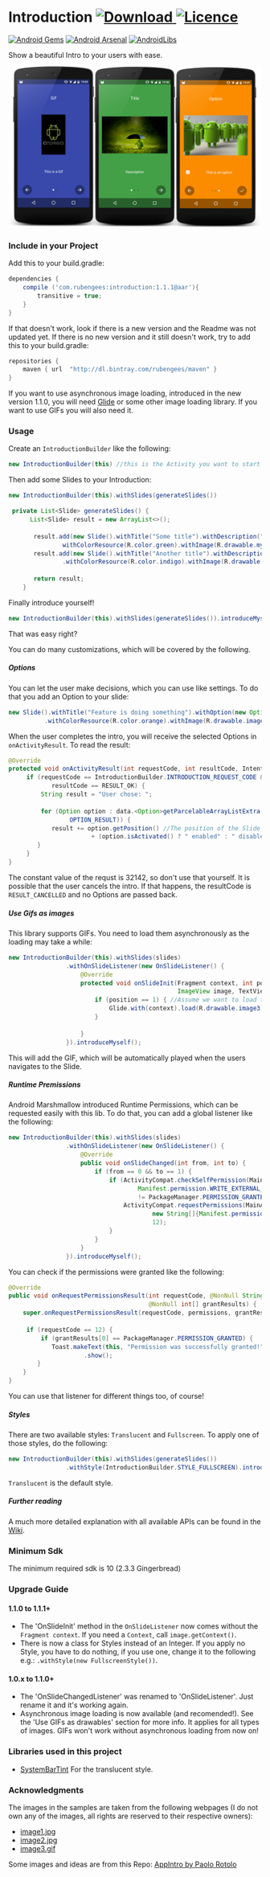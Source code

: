 
# Introduction [ ![Download](https://api.bintray.com/packages/rubengees/maven/Introduction/images/download.svg) ](https://bintray.com/rubengees/maven/Introduction/_latestVersion) [![Licence](https://img.shields.io/badge/Licence-Apache--2.0-brightgreen.svg)](https://www.apache.org/licenses/LICENSE-2.0)
[![Android Gems](http://www.android-gems.com/badge/RubenGees/Introduction.svg?branch=master)](http://www.android-gems.com/lib/RubenGees/Introduction)
[![Android Arsenal](https://img.shields.io/badge/Android%20Arsenal-Introduction-brightgreen.svg?style=flat)](http://android-arsenal.com/details/1/2498)
[![AndroidLibs](https://img.shields.io/badge/AndroidLibs-Introduction-brightgreen.svg?style=flat)](https://android-libs.com/lib/introduction?utm_source=github-badge&utm_medium=github-badge&utm_campaign=github-badge)

Show a beautiful Intro to your users with ease.

![](art/screenshot_gallery.png)

### Include in your Project

Add this to your build.gradle:

```groovy
dependencies {
    compile ('com.rubengees:introduction:1.1.1@aar'){
        transitive = true;
    }
}
```

If that doesn't work, look if there is a new version and the Readme was not updated yet.
If there is no new version and it still doesn't work, try to add this to your build.gradle:

```groovy
repositories {
    maven { url  "http://dl.bintray.com/rubengees/maven" }
}
```

If you want to use asynchronous image loading, introduced in the new version 1.1.0, you will need [Glide](https://github.com/bumptech/glide) or some other image loading library. If you want to use GIFs you will also need it.

### Usage

Create an `IntroductionBuilder` like the following:

```java
new IntroductionBuilder(this) //this is the Activity you want to start from.
```

Then add some Slides to your Introduction:

```java
new IntroductionBuilder(this).withSlides(generateSlides())
```

```java
 private List<Slide> generateSlides() {
      List<Slide> result = new ArrayList<>();

       result.add(new Slide().withTitle("Some title").withDescription("Some description").
               withColorResource(R.color.green).withImage(R.drawable.myImage));
       result.add(new Slide().withTitle("Another title").withDescription("Another description")
               .withColorResource(R.color.indigo).withImage(R.drawable.myImage2));

       return result;
    }
```

Finally introduce yourself!

```java
new IntroductionBuilder(this).withSlides(generateSlides()).introduceMyself();
```

That was easy right?

You can do many customizations, which will be covered by the following.

##### Options

You can let the user make decisions, which you can use like settings.
To do that you add an Option to your slide:

```java
new Slide().withTitle("Feature is doing something").withOption(new Option("Enable the feature"))
          .withColorResource(R.color.orange).withImage(R.drawable.image));
```

When the user completes the intro, you will receive the selected Options in `onActivityResult`. 
To read the result:

```java
@Override
protected void onActivityResult(int requestCode, int resultCode, Intent data) {
     if (requestCode == IntroductionBuilder.INTRODUCTION_REQUEST_CODE &&
            resultCode == RESULT_OK) {
         String result = "User chose: ";

         for (Option option : data.<Option>getParcelableArrayListExtra(IntroductionActivity.
                 OPTION_RESULT)) {
            result += option.getPosition() //The position of the Slide
                       + (option.isActivated() ? " enabled" : " disabled");
        }
     }
}
```

The constant value of the requst is 32142, so don't use that yourself.
It is possible that the user cancels the intro. If that happens, the resultCode is `RESULT_CANCELLED` and no Options are passed back.

##### Use Gifs as images

This library supports GIFs. You need to load them asynchronously as the loading may take a while:

```java
new IntroductionBuilder(this).withSlides(slides)
                .withOnSlideListener(new OnSlideListener() {
                    @Override
                    protected void onSlideInit(Fragment context, int position, TextView title,
                                               ImageView image, TextView description) {
                        if (position == 1) { //Assume we want to load the GIF at Slide 2 (index 1)
                            Glide.with(context).load(R.drawable.image3).into(image);
                        }

                    }
                }).introduceMyself();
```

This will add the GIF, which will be automatically played when the users navigates to the Slide.

##### Runtime Premissions

Android Marshmallow introduced Runtime Permissions, which can be requested easily with this lib.
To do that, you can add a global listener like the following:

```java
new IntroductionBuilder(this).withSlides(slides)
                .withOnSlideListener(new OnSlideListener() {
                    @Override
                    public void onSlideChanged(int from, int to) {
                        if (from == 0 && to == 1) {
                            if (ActivityCompat.checkSelfPermission(MainActivity.this,
                                    Manifest.permission.WRITE_EXTERNAL_STORAGE)
                                    != PackageManager.PERMISSION_GRANTED) {
                                ActivityCompat.requestPermissions(MainActivity.this,
                                        new String[]{Manifest.permission.WRITE_EXTERNAL_STORAGE},
                                        12);
                            }
                        }
                    }
                }).introduceMyself();
```

You can check if the permissions were granted like the following:

```java
@Override
public void onRequestPermissionsResult(int requestCode, @NonNull String[] permissions,
                                       @NonNull int[] grantResults) {
    super.onRequestPermissionsResult(requestCode, permissions, grantResults);

     if (requestCode == 12) {
         if (grantResults[0] == PackageManager.PERMISSION_GRANTED) {
            Toast.makeText(this, "Permission was successfully granted!", Toast.LENGTH_LONG)
                     .show();
        }
    }
}
```

You can use that listener for different things too, of course!

##### Styles

There are two available styles: `Translucent` and `Fullscreen`.
To apply one of those styles, do the following:

```java
new IntroductionBuilder(this).withSlides(generateSlides())
                .withStyle(IntroductionBuilder.STYLE_FULLSCREEN).introduceMyself();
```

`Translucent` is the default style.

##### Further reading

A much more detailed explanation with all available APIs can be found in the [Wiki](https://github.com/RubenGees/Introduction/wiki).

### Minimum Sdk

The minimum required sdk is 10 (2.3.3 Gingerbread)

### Upgrade Guide

#### 1.1.0 to 1.1.1+

- The 'OnSlideInit' method in the `OnSlideListener` now comes without the `Fragment context`. If you need a `Context`, call `image.getContext()`.
- There is now a class for Styles instead of an Integer. If you apply no Style, you have to do nothing, if you use one, change it to the following e.g.: `.withStyle(new FullscreenStyle())`. 

#### 1.0.x to 1.1.0+

- The 'OnSlideChangedListener' was renamed to 'OnSlideListener'. Just rename it and it's working again.
- Asynchronous image loading is now available (and recomended!). See the 'Use GIFs as drawables' section for more info. It applies for all types of images. GIFs won't work without asynchronous loading from now on!

### Libraries used in this project

- [SystemBarTint](https://github.com/jgilfelt/SystemBarTint) For the translucent style.

### Acknowledgments

The images in the samples are taken from the following webpages (I do not own any of the images, all rights are reserved to their respective owners):

- [image1.jpg](https://www.flickr.com/photos/rbulmahn/6180104944/in/photolist-89W1PC-8Q713U-9BussZ-cwr9kY-9XzRzZ-83z8K5-84k3xS-adM5Y9-drdDdf-e1wXZE-6kzXBW-aq7DTw-98qbVd-83w6aa-6TYUqy-bttVPE-jPnPwv-83zc5G-9mgbHk-bmJtgf-c8f3yC-6T4zxf-83jUyV-9WRbGQ-6RrUxc-6oHoaj-7Z2YXE-oveaff-8rNmyh-f95MK4-8EFVd6-kiJrYR-9Y8USW-9qC58Z-o7ZmL9-ovdL7H-oMHywk-oMFMME-oMrEw4-oMHy8e-ovaLae-ovaL5K-ovaL2t-ovaKLZ-oMoBJr-89SKWD-89W1Bu-89SKwT-89SKwa-89W1kG)
- [image2.jpg](https://www.flickr.com/photos/uncalno/8538679708/in/photolist-e1wXZE-6kzXBW-aq7DTw-98qbVd-83w6aa-6TYUqy-bttVPE-jPnPwv-83zc5G-9mgbHk-bmJtgf-c8f3yC-6T4zxf-83jUyV-9WRbGQ-6RrUxc-6oHoaj-7Z2YXE-oveaff-8rNmyh-f95MK4-8EFVd6-kiJrYR-9Y8USW-9qC58Z-o7ZmL9-ovdL7H-oMHywk-oMFMME-oMrEw4-oMHy8e-ovaLae-ovaL5K-ovaL2t-ovaKLZ-oMoBJr-89SKWD-89W1Bu-89SKwT-89SKwa-89W1kG-89W1kb-89W1jN-89W15E-89VZRs-89VZDb-9kUiFS-9957fA-ehs7zp-5yFrKB)
- [image3.gif](http://www.modaco.com/forums/topic/344506-android-startshutdown-animation-for-i900/)

Some images and ideas are from this Repo: [AppIntro by Paolo Rotolo](https://github.com/PaoloRotolo/AppIntro)
